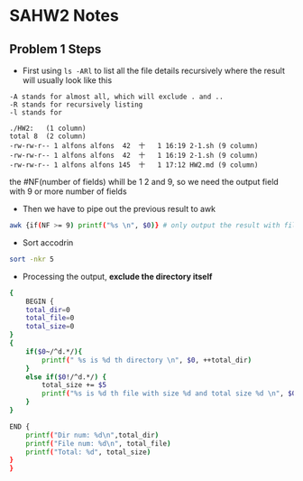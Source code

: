 # SAHW2 Notes
## Problem 1 Steps
* First using `ls -ARl` to list all the file details recursively where the result will usually look like this 
```
-A stands for almost all, which will exclude . and ..
-R stands for recursively listing
-l stands for 
```
```
./HW2:   (1 column)
total 8  (2 column)
-rw-rw-r-- 1 alfons alfons  42  十   1 16:19 2-1.sh (9 column)
-rw-rw-r-- 1 alfons alfons  42  十   1 16:19 2-1.sh (9 column)
-rw-rw-r-- 1 alfons alfons 145  十   1 17:12 HW2.md (9 column)
```
the #NF(number of fields) whill be 1 2 and 9, so we need the output field with 9 or more number of fields

* Then we have to pipe out the previous result to awk
```sh
awk {if(NF >= 9) printf("%s \n", $0)} # only output the result with filed >= 9 column from the piped data
```

* Sort accodrin
```sh
sort -nkr 5
```

* Processing the output, **exclude the directory itself** 
```sh
{
    BEGIN {
    total_dir=0
    total_file=0
    total_size=0
}
{
    if($0~/^d.*/){
        printf(" %s is %d th directory \n", $0, ++total_dir)
    }
    else if($0!/^d.*/) {
        total_size += $5
        printf("%s is %d th file with size %d and total size %d \n", $0, ++total_file, $5, total_size)
    }
}

END {
    printf("Dir num: %d\n",total_dir)
    printf("File num: %d\n", total_file)
    printf("Total: %d", total_size)
}
}

```


